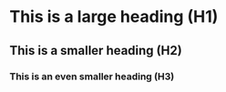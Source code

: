 # This is a large heading (H1)
## This is a smaller heading (H2)
### This is an even smaller heading (H3)
